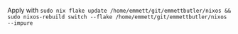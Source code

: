 Apply with `sudo nix flake update /home/emmett/git/emmettbutler/nixos && sudo nixos-rebuild switch --flake /home/emmett/git/emmettbutler/nixos --impure`
